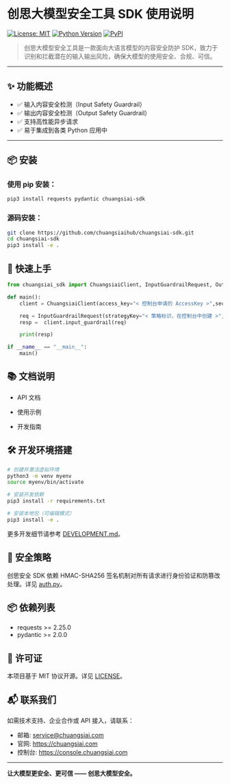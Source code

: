 # 创思大模型安全工具 SDK 使用说明

[![License: MIT](https://img.shields.io/badge/License-MIT-blue.svg)](LICENSE)
[![Python Version](https://img.shields.io/badge/python-3.8%2B-blue.svg)](https://www.python.org/downloads/)
[![PyPI](https://img.shields.io/pypi/v/chuangsiai-sdk.svg)](https://pypi.org/project/chuangsiai-sdk/)

> 创思大模型安全工具是一款面向大语言模型的内容安全防护 SDK，致力于识别和拦截潜在的输入输出风险，确保大模型的使用安全、合规、可信。

---

## ✨ 功能概述

- ✅ 输入内容安全检测（Input Safety Guardrail）
- ✅ 输出内容安全检测（Output Safety Guardrail）
- ✅ 支持高性能异步请求
- ✅ 易于集成到各类 Python 应用中

---

## 📦 安装

### 使用 pip 安装：

```bash
pip3 install requests pydantic chuangsiai-sdk
```

### 源码安装：

```bash
git clone https://github.com/chuangsiaihub/chuangsiai-sdk.git
cd chuangsiai-sdk
pip3 install -e .

```

## 🚀 快速上手

```python
from chuangsiai_sdk import ChuangsiaiClient, InputGuardrailRequest, OutputGuardrailRequest

def main():
    client = ChuangsiaiClient(access_key="< 控制台申请的 AccessKey >",secret_key="< 控制台申请的 SecretKey >")

    req = InputGuardrailRequest(strategyKey="< 策略标识，在控制台中创建 >", content="检测文本")
    resp =  client.input_guardrail(req)

    print(resp)

if __name__ == "__main__":
    main()

```

## 📚 文档说明

- API 文档

- 使用示例

- 开发指南

## 🛠️ 开发环境搭建

```bash
# 创建并激活虚拟环境
python3 -m venv myenv
source myenv/bin/activate

# 安装开发依赖
pip3 install -r requirements.txt

# 安装本地包（可编辑模式）
pip3 install -e .

```

更多开发细节请参考 [DEVELOPMENT.md](DEVELOPMENT.md)。

## 🔐 安全策略

创思安全 SDK 依赖 HMAC-SHA256 签名机制对所有请求进行身份验证和防篡改处理。详见 [auth.py](chuangsiai/auth.py)。

## 📦 依赖列表

- requests >= 2.25.0
- pydantic >= 2.0.0

## 📄 许可证

本项目基于 MIT 协议开源。详见 [LICENSE](LICENSE)。

## 📬 联系我们

如需技术支持、企业合作或 API 接入，请联系：

- 邮箱: service@chuangsiai.com
- 官网: https://chuangsiai.com
- 控制台: https://console.chuangsiai.com

---

**让大模型更安全、更可信 —— 创思大模型安全。**
